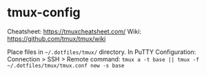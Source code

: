 # tmux-config

Cheatsheet: https://tmuxcheatsheet.com/
Wiki: https://github.com/tmux/tmux/wiki

Place files in `~/.dotfiles/tmux/` directory.
In PuTTY Configuration: Connection > SSH > Remote command: `tmux a -t base || tmux -f ~/.dotfiles/tmux/tmux.conf new -s base`

